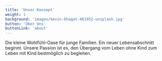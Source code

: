 ```yaml
---
title: 'Unser Konzept'
weight: 1
background: 'images/kevin-bhagat-461952-unsplash.jpg'
button: 'Über Uns'
buttonLink: 'about'
---
```


Die kleine Wohlfühl-Oase für junge Familien. Ein neuer Lebensabschnitt beginnt. 
Unsere Passion ist es, den Übergang vom Leben ohne Kind zum Leben mit Kind bestmöglich zu begleiten.
